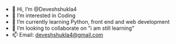 - 👋 Hi, I’m @Deveshshukla4
- 👀 I’m interested in Coding
- 🌱 I’m currently learning Python, front end and web development
- 💞️ I’m looking to collaborate on "i am still learning"
- 📫 Email: deveshshukla4@gmail.com

<!---
Deveshshukla4/Deveshshukla4 is a ✨ special ✨ repository because its `README.md` (this file) appears on your GitHub profile.
You can click the Preview link to take a look at your changes.
--->
